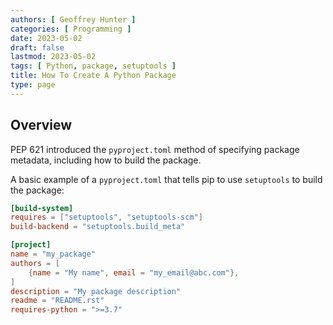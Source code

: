 ```yaml
---
authors: [ Geoffrey Hunter ]
categories: [ Programming ]
date: 2023-05-02
draft: false
lastmod: 2023-05-02
tags: [ Python, package, setuptools ]
title: How To Create A Python Package
type: page
---
```


## Overview

PEP 621 introduced the `pyproject.toml` method of specifying package metadata, including how to build the package.

A basic example of a `pyproject.toml` that tells pip to use `setuptools` to build the package:

```toml
[build-system]
requires = ["setuptools", "setuptools-scm"]
build-backend = "setuptools.build_meta"

[project]
name = "my_package"
authors = [
    {name = "My name", email = "my_email@abc.com"},
]
description = "My package description"
readme = "README.rst"
requires-python = ">=3.7"
```
